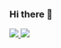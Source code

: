 ### Hi there 👋

<!--
**toschigui/toschigui** is a ✨ _special_ ✨ repository because its `README.md` (this file) appears on your GitHub profile.

Here are some ideas to get you started:

- 🔭 I’m currently working on ...
- 🌱 I’m currently learning ...
- 👯 I’m looking to collaborate on ...
- 🤔 I’m looking for help with ...
- 💬 Ask me about ...
- 📫 How to reach me: ...
- 😄 Pronouns: ...
- ⚡ Fun fact: ...
-->

<div>
  <a href="https://beacom.ai/toschigui">
  <img heigh="180em" src="https://github-readme-stats.vercel.app/api?username=toschigui&show_icons=true&theme=dark&include_all_commits=true&count_private=true">
  <img heigh="180em" src="https://github-readme-stats.vercel.app/api/top-langs/?username=toschigui&layout=compact&lang_count=16&theme=dark">
</div>
